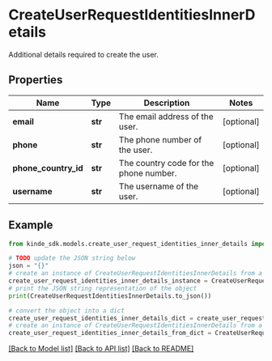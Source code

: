 # CreateUserRequestIdentitiesInnerDetails

Additional details required to create the user.

## Properties

Name | Type | Description | Notes
------------ | ------------- | ------------- | -------------
**email** | **str** | The email address of the user. | [optional] 
**phone** | **str** | The phone number of the user. | [optional] 
**phone_country_id** | **str** | The country code for the phone number. | [optional] 
**username** | **str** | The username of the user. | [optional] 

## Example

```python
from kinde_sdk.models.create_user_request_identities_inner_details import CreateUserRequestIdentitiesInnerDetails

# TODO update the JSON string below
json = "{}"
# create an instance of CreateUserRequestIdentitiesInnerDetails from a JSON string
create_user_request_identities_inner_details_instance = CreateUserRequestIdentitiesInnerDetails.from_json(json)
# print the JSON string representation of the object
print(CreateUserRequestIdentitiesInnerDetails.to_json())

# convert the object into a dict
create_user_request_identities_inner_details_dict = create_user_request_identities_inner_details_instance.to_dict()
# create an instance of CreateUserRequestIdentitiesInnerDetails from a dict
create_user_request_identities_inner_details_from_dict = CreateUserRequestIdentitiesInnerDetails.from_dict(create_user_request_identities_inner_details_dict)
```
[[Back to Model list]](../README.md#documentation-for-models) [[Back to API list]](../README.md#documentation-for-api-endpoints) [[Back to README]](../README.md)


